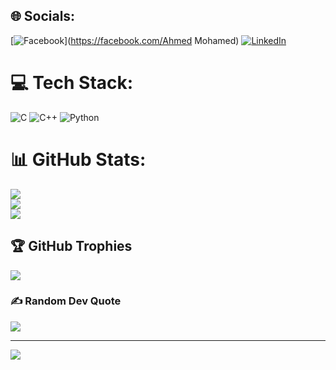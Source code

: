 
## 🌐 Socials:
[![Facebook](https://img.shields.io/badge/Facebook-%231877F2.svg?logo=Facebook&logoColor=white)](https://facebook.com/Ahmed Mohamed) [![LinkedIn](https://img.shields.io/badge/LinkedIn-%230077B5.svg?logo=linkedin&logoColor=white)](https://linkedin.com/in/ahmed-gaber01116518604) 

# 💻 Tech Stack:
![C](https://img.shields.io/badge/c-%2300599C.svg?style=for-the-badge&logo=c&logoColor=white) ![C++](https://img.shields.io/badge/c++-%2300599C.svg?style=for-the-badge&logo=c%2B%2B&logoColor=white) ![Python](https://img.shields.io/badge/python-3670A0?style=for-the-badge&logo=python&logoColor=ffdd54)
# 📊 GitHub Stats:
![](https://github-readme-stats.vercel.app/api?username=Ahmed00Gaber&theme=dark&hide_border=false&include_all_commits=false&count_private=false)<br/>
![](https://github-readme-streak-stats.herokuapp.com/?user=Ahmed00Gaber&theme=dark&hide_border=false)<br/>
![](https://github-readme-stats.vercel.app/api/top-langs/?username=Ahmed00Gaber&theme=dark&hide_border=false&include_all_commits=false&count_private=false&layout=compact)

## 🏆 GitHub Trophies
![](https://github-profile-trophy.vercel.app/?username=Ahmed00Gaber&theme=radical&no-frame=false&no-bg=true&margin-w=4)

### ✍️ Random Dev Quote
![](https://quotes-github-readme.vercel.app/api?type=horizontal&theme=radical)

---
[![](https://visitcount.itsvg.in/api?id=Ahmed00Gaber&icon=0&color=7)](https://visitcount.itsvg.in)

<!-- Proudly created with GPRM ( https://gprm.itsvg.in ) -->
